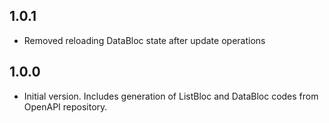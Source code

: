 ## 1.0.1

- Removed reloading DataBloc state after update operations

## 1.0.0

- Initial version. Includes generation of ListBloc and DataBloc codes from OpenAPI repository.
